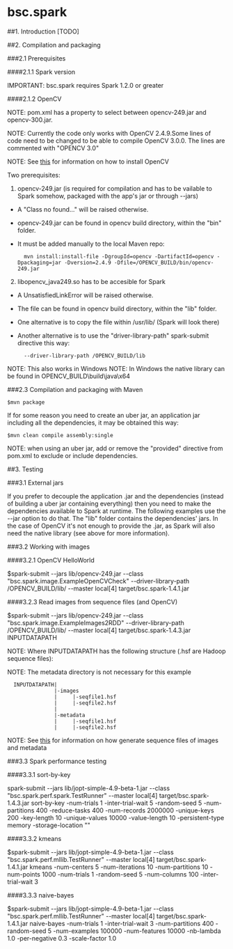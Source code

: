 # bsc.spark

##1. Introduction
[TODO]
			
##2. Compilation and packaging

###2.1 Prerequisites

####2.1.1 Spark version

IMPORTANT: bsc.spark requires Spark 1.2.0 or greater

####2.1.2 OpenCV

NOTE: pom.xml has a property to select between opencv-249.jar and opencv-300.jar. 

NOTE: Currently the code only works with OpenCV 2.4.9.Some lines of code need to be changed to be able to compile OpenCV 3.0.0. 
The lines are commented with "OPENCV 3.0"

NOTE: See [this](http://personals.ac.upc.edu/rtous/howto_opencv_install_linux.xhtml) for information on how to install OpenCV

Two prerequisites:

1. opencv-249.jar (is required for compilation and has to be vailable to Spark somehow, packaged with the app's jar or through --jars) 
  - A "Class no found..." will be raised otherwise.
  - opencv-249.jar can be found in opencv build directory, within the "bin" folder.
  - It must be added manually to the local Maven repo:
		
          mvn install:install-file -DgroupId=opencv -DartifactId=opencv -Dpackaging=jar -Dversion=2.4.9 -Dfile=/OPENCV_BUILD/bin/opencv-249.jar
		  		          
2. libopencv_java249.so has to be accesible for Spark
  - A UnsatisfiedLinkError will be raised otherwise.
  - The file can be found in opencv build directory, within the "lib" folder.
  - One alternative is to copy the file within /usr/lib/ (Spark will look there)
  - Another alternative is to use the "driver-library-path" spark-submit directive this way:
        
          --driver-library-path /OPENCV_BUILD/lib
  
  NOTE: This also works in Windows
  NOTE: In Windows the native library can be found in OPENCV_BUILD\build\java\x64

###2.3 Compilation and packaging with Maven

	$mvn package

If for some reason you need to create an uber jar, an application jar including all the dependencies, it may be obtained this way:

    $mvn clean compile assembly:single
	
NOTE: when using an uber jar, add or remove the "provided" directive from pom.xml to exclude or include dependencies. 		

	
##3. Testing

###3.1 External jars 

If you prefer to decouple the application .jar and the dependencies (instead of building a uber jar containing everything) then you need to make the dependencies available to Spark at runtime. 
The following examples use the --jar option to do that. The "lib" folder contains the dependencies' jars. 
In the case of OpenCV it's not enough to provide the .jar, as Spark will also need the native library (see above for more information).

###3.2 Working with images 

####3.2.1 OpenCV HelloWorld

  $spark-submit --jars lib/opencv-249.jar --class "bsc.spark.image.ExampleOpenCVCheck" --driver-library-path /OPENCV_BUILD/lib/ --master local[4] target/bsc.spark-1.4.1.jar
  
####3.2.3 Read images from sequence files (and OpenCV)
  
  $spark-submit --jars lib/opencv-249.jar --class "bsc.spark.image.ExampleImages2RDD" --driver-library-path /OPENCV_BUILD/lib/ --master local[4] target/bsc.spark-1.4.3.jar INPUTDATAPATH
  
  NOTE: Where INPUTDATAPATH has the following structure (.hsf are Hadoop sequence files):
  
  NOTE: The metadata directory is not necessary for this example
```  
  INPUTDATAPATH|
               |-images
			   |     |-seqfile1.hsf
			   |     |-seqfile2.hsf 
			   |
			   |-metadata
			   |     |-seqfile1.hsf
			   |     |-seqfile2.hsf 
```
NOTE: See [this](http://personals.ac.upc.edu/rtous/howto_spark_opencv.xhtml) for information on how generate sequence files of images and metadata


###3.3 Spark performance testing

####3.3.1 sort-by-key

 spark-submit --jars lib/jopt-simple-4.9-beta-1.jar --class "bsc.spark.perf.spark.TestRunner" --master local[4] target/bsc.spark-1.4.3.jar sort-by-key -num-trials 1 -inter-trial-wait 5 -random-seed 5 -num-partitions 400 -reduce-tasks 400 -num-records 2000000 -unique-keys 200 -key-length 10 -unique-values 10000 -value-length 10 -persistent-type memory -storage-location "" 

####3.3.2 kmeans 

  $spark-submit --jars lib/jopt-simple-4.9-beta-1.jar --class "bsc.spark.perf.mllib.TestRunner" --master local[4] target/bsc.spark-1.4.1.jar kmeans -num-centers 5 -num-iterations 10 -num-partitions 10 -num-points 1000 -num-trials 1 -random-seed 5 -num-columns 100 -inter-trial-wait 3

####3.3.3 naive-bayes 

  $spark-submit --jars lib/jopt-simple-4.9-beta-1.jar --class "bsc.spark.perf.mllib.TestRunner" --master local[4] target/bsc.spark-1.4.1.jar naive-bayes -num-trials 1 -inter-trial-wait 3 -num-partitions 400 -random-seed 5 -num-examples 100000 -num-features 10000 -nb-lambda 1.0 -per-negative 0.3 -scale-factor 1.0

